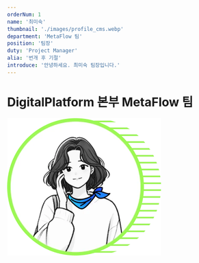 ```yaml
---
orderNum: 1
name: '최미숙'
thumbnail: './images/profile_cms.webp'
department: 'MetaFlow 팀'
position: '팀장'
duty: 'Project Manager'
alia: '번개 후 기절'
introduce: '안녕하세요. 최미숙 팀장입니다.'
---
```


# DigitalPlatform 본부 MetaFlow 팀

![Git Commit Message Example](images/profile_cms.webp)
